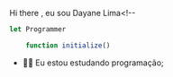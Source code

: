  Hi there , eu sou Dayane Lima<!--

```javascript
let Programmer

	function initialize() 
```

- 👩‍💻 Eu estou estudando programação;
